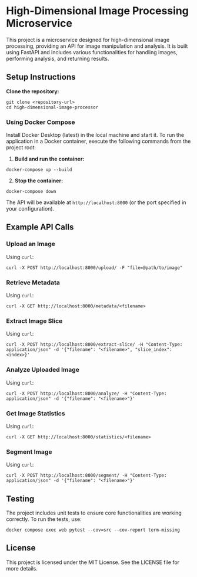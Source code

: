 # High-Dimensional Image Processing Microservice

This project is a microservice designed for high-dimensional image processing, providing an API for image manipulation and analysis. It is built using FastAPI and includes various functionalities for handling images, performing analysis, and returning results.

## Setup Instructions

**Clone the repository:**
   ```
   git clone <repository-url>
   cd high-dimensional-image-processor
   ```

### Using Docker Compose
Install Docker Desktop (latest) in the local machine and start it.
To run the application in a Docker container, execute the following commands from the project root:

1. **Build and run the container:**
```
docker-compose up --build
```

2. **Stop the container:**
```
docker-compose down
```
The API will be available at `http://localhost:8000` (or the port specified in your configuration).
## Example API Calls

### Upload an Image

Using `curl`:

```
curl -X POST http://localhost:8000/upload/ -F "file=@path/to/image"
```

### Retrieve Metadata

Using `curl`:

```
curl -X GET http://localhost:8000/metadata/<filename>
```

### Extract Image Slice

Using `curl`:

```
curl -X POST http://localhost:8000/extract-slice/ -H "Content-Type: application/json" -d '{"filename": "<filename>", "slice_index": <index>}'
```

### Analyze Uploaded Image

Using `curl`:

```
curl -X POST http://localhost:8000/analyze/ -H "Content-Type: application/json" -d '{"filename": "<filename>"}'
```

### Get Image Statistics

Using `curl`:

```
curl -X GET http://localhost:8000/statistics/<filename>
```

### Segment Image

Using `curl`:

```
curl -X POST http://localhost:8000/segment/ -H "Content-Type: application/json" -d '{"filename": "<filename>"}'
```

## Testing

The project includes unit tests to ensure core functionalities are working correctly. To run the tests, use:

```
docker compose exec web pytest --cov=src --cov-report term-missing
```

## License

This project is licensed under the MIT License. See the LICENSE file for more details.
